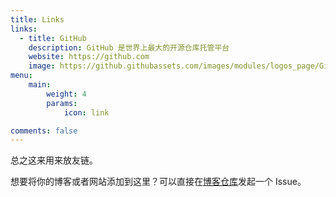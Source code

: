 ```yaml
---
title: Links
links:
  - title: GitHub
    description: GitHub 是世界上最大的开源仓库托管平台
    website: https://github.com
    image: https://github.githubassets.com/images/modules/logos_page/GitHub-Mark.png
menu:
    main: 
        weight: 4
        params:
            icon: link

comments: false
---
```


总之这来用来放友链。

想要将你的博客或者网站添加到这里？可以直接在[博客仓库](https://github.com/Rhapsody0x1/rhapsody0x1.github.io)发起一个 Issue。